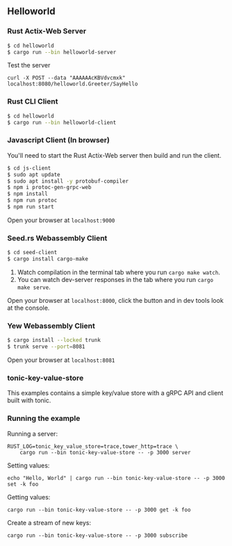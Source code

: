 ## Helloworld

### Rust Actix-Web Server

```bash
$ cd helloworld
$ cargo run --bin helloworld-server
```

Test the server

`curl -X POST --data "AAAAAAcKBVdvcmxk" localhost:8080/helloworld.Greeter/SayHello`

### Rust CLI Client

```bash
$ cd helloworld
$ cargo run --bin helloworld-client
```

### Javascript Client (In browser)

You'll need to start the Rust Actix-Web server then build and run the client.

```bash
$ cd js-client
$ sudo apt update
$ sudo apt install -y protobuf-compiler
$ npm i protoc-gen-grpc-web
$ npm install
$ npm run protoc
$ npm run start
```

Open your browser at `localhost:9000`

### Seed.rs Webassembly Client

```bash
$ cd seed-client
$ cargo install cargo-make
```

1. Watch compilation in the terminal tab where you run `cargo make watch`.
1. You can watch dev-server responses in the tab where you run `cargo make serve`.

Open your browser at `localhost:8000`, click the button and in dev tools look at the console.

### Yew Webassembly Client

```bash
$ cargo install --locked trunk
$ trunk serve --port=8081
```

Open your browser at `localhost:8081`

### tonic-key-value-store

This examples contains a simple key/value store with a gRPC API and client built with tonic.

### Running the example

Running a server:

```
RUST_LOG=tonic_key_value_store=trace,tower_http=trace \
    cargo run --bin tonic-key-value-store -- -p 3000 server
```

Setting values:

```
echo "Hello, World" | cargo run --bin tonic-key-value-store -- -p 3000 set -k foo
```

Getting values:

```
cargo run --bin tonic-key-value-store -- -p 3000 get -k foo
```

Create a stream of new keys:

```
cargo run --bin tonic-key-value-store -- -p 3000 subscribe
```
